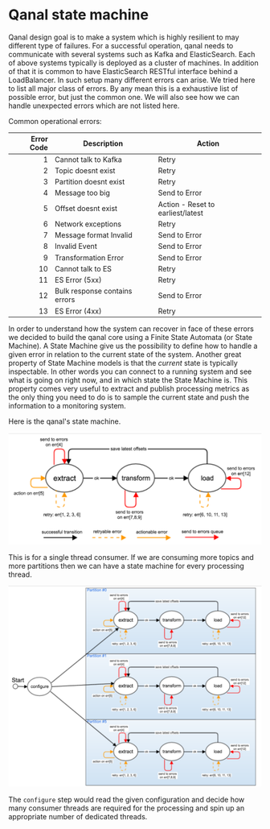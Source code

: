 # Qanal state machine

Qanal design goal is to make a system which is highly resilient to may
different type of  failures.  For a successful  operation, qanal needs
to communicate with  several systems such as  Kafka and ElasticSearch.
Each  of  above  systems  typically   is  deployed  as  a  cluster  of
machines.  In addition  of that  it  is common  to have  ElasticSearch
RESTful interface behind a LoadBalancer.  In such setup many different
errors can arise. We tried here to list all major class of errors.  By
any mean  this is a  exhaustive list of  possible error, but  just the
common one.   We will  also see  how we  can handle  unexpected errors
which are not listed here.

Common operational errors:

| Error Code | Description                   | Action                            |
|-----------:|-------------------------------|-----------------------------------|
|          1 | Cannot talk to Kafka          | Retry                             |
|          2 | Topic doesnt exist            | Retry                             |
|          3 | Partition doesnt exist        | Retry                             |
|          4 | Message too big               | Send to Error                     |
|          5 | Offset doesnt exist           | Action - Reset to earliest/latest |
|          6 | Network exceptions            | Retry                             |
|          7 | Message format Invalid        | Send to Error                     |
|          8 | Invalid Event                 | Send to Error                     |
|          9 | Transformation Error          | Send to Error                     |
|         10 | Cannot talk to ES             | Retry                             |
|         11 | ES Error (5xx)                | Retry                             |
|         12 | Bulk response contains errors | Send to Error                     |
|         13 | ES Error (4xx)                | Retry                             |


In order  to understand how  the system can  recover in face  of these
errors  we decided  to  build  the qanal  core  using  a Finite  State
Automata (or State Machine).  A  State Machine give us the possibility
to define how to handle a given error in relation to the current state
of the system. Another great property  of State Machine models is that
the _current_ state  is typically inspectable. In other  words you can
connect to a running system and see what is going on right now, and in
which state the  State Machine is. This property comes  very useful to
extract and publish  processing metrics as the only thing  you need to
do  is to  sample the  current  state and  push the  information to  a
monitoring system.

Here is the qanal's state machine.

![State Machine](./images/state-machine.png)

This is for a single thread consumer.  If we are consuming more topics
and  more partitions  then  we  can have  a  state  machine for  every
processing thread.

![Multi State Machine](./images/multi-state-machine.png)

The `configure` step would read the given configuration and decide how
many consumer threads  are required for the processing and  spin up an
appropriate number of dedicated threads.
